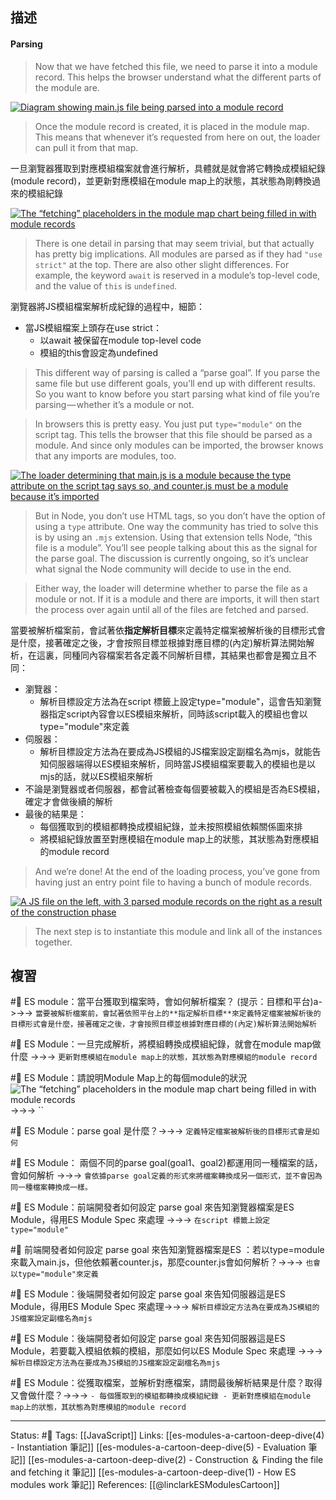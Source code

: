 ## 描述

#### Parsing

> Now that we have fetched this file, we need to parse it into a module record. This helps the browser understand what the different parts of the module are.

[![Diagram showing main.js file being parsed into a module record](https://2r4s9p1yi1fa2jd7j43zph8r-wpengine.netdna-ssl.com/files/2018/03/25_file_to_module_record-500x199.png)](https://2r4s9p1yi1fa2jd7j43zph8r-wpengine.netdna-ssl.com/files/2018/03/25_file_to_module_record.png)

> Once the module record is created, it is placed in the module map. This means that whenever it’s requested from here on out, the loader can pull it from that map.

一旦瀏覽器獲取到對應模組檔案就會進行解析，具體就是就會將它轉換成模組紀錄(module record)，並更新對應模組在module map上的狀態，其狀態為剛轉換過來的模組紀錄

[![The “fetching” placeholders in the module map chart being filled in with module records](https://2r4s9p1yi1fa2jd7j43zph8r-wpengine.netdna-ssl.com/files/2018/03/25_module_map-500x239.png)](https://2r4s9p1yi1fa2jd7j43zph8r-wpengine.netdna-ssl.com/files/2018/03/25_module_map.png)

> There is one detail in parsing that may seem trivial, but that actually has pretty big implications. All modules are parsed as if they had `"use strict"` at the top. There are also other slight differences. For example, the keyword `await` is reserved in a module’s top-level code, and the value of `this` is `undefined`.

瀏覽器將JS模組檔案解析成紀錄的過程中，細節：
- 當JS模組檔案上頭存在use strict：
	- 以await 被保留在module top-level code
	- 模組的this會設定為undefined

> This different way of parsing is called a “parse goal”. If you parse the same file but use different goals, you’ll end up with different results. So you want to know before you start parsing what kind of file you’re parsing — whether it’s a module or not.



> In browsers this is pretty easy. You just put `type="module"` on the script tag. This tells the browser that this file should be parsed as a module. And since only modules can be imported, the browser knows that any imports are modules, too.

[![The loader determining that main.js is a module because the type attribute on the script tag says so, and counter.js must be a module because it’s imported](https://2r4s9p1yi1fa2jd7j43zph8r-wpengine.netdna-ssl.com/files/2018/03/26_parse_goal-500x311.png)](https://2r4s9p1yi1fa2jd7j43zph8r-wpengine.netdna-ssl.com/files/2018/03/26_parse_goal.png)

> But in Node, you don’t use HTML tags, so you don’t have the option of using a `type` attribute. One way the community has tried to solve this is by using an `.mjs` extension. Using that extension tells Node, “this file is a module”. You’ll see people talking about this as the signal for the parse goal. The discussion is currently ongoing, so it’s unclear what signal the Node community will decide to use in the end.

> Either way, the loader will determine whether to parse the file as a module or not. If it is a module and there are imports, it will then start the process over again until all of the files are fetched and parsed.

當要被解析檔案前，會試著依**指定解析目標**來定義特定檔案被解析後的目標形式會是什麼，接著確定之後，才會按照目標並根據對應目標的(內定)解析算法開始解析，在這裏，同種同內容檔案若各定義不同解析目標，其結果也都會是獨立且不同：
- 瀏覽器：
	- 解析目標設定方法為在script 標籤上設定type="module"，這會告知瀏覽器指定script內容會以ES模組來解析，同時該script載入的模組也會以type="module"來定義
- 伺服器：
	- 解析目標設定方法為在要成為JS模組的JS檔案設定副檔名為mjs，就能告知伺服器端得以ES模組來解析，同時當JS模組檔案要載入的模組也是以mjs的話，就以ES模組來解析
- 不論是瀏覽器或者伺服器，都會試著檢查每個要被載入的模組是否為ES模組，確定才會做後續的解析
- 最後的結果是：
	- 每個獲取到的模組都轉換成模組紀錄，並未按照模組依賴關係圖來排
	- 將模組紀錄放置至對應模組在module map上的狀態，其狀態為對應模組的module record 

> And we’re done! At the end of the loading process, you’ve gone from having just an entry point file to having a bunch of module records.

[![A JS file on the left, with 3 parsed module records on the right as a result of the construction phase](https://2r4s9p1yi1fa2jd7j43zph8r-wpengine.netdna-ssl.com/files/2018/03/27_construction-500x406.png)](https://2r4s9p1yi1fa2jd7j43zph8r-wpengine.netdna-ssl.com/files/2018/03/27_construction.png)

> The next step is to instantiate this module and link all of the instances together.


## 複習

#🧠 ES module：當平台獲取到檔案時，會如何解析檔案？ (提示：目標和平台)a->->-> `當要被解析檔案前，會試著依照平台上的**指定解析目標**來定義特定檔案被解析後的目標形式會是什麼，接著確定之後，才會按照目標並根據對應目標的(內定)解析算法開始解析`
<!--SR:!2022-09-27,34,230-->

#🧠 ES Module：一旦完成解析，將模組轉換成模組紀錄，就會在module map做什麼 ->->-> `更新對應模組在module map上的狀態，其狀態為對應模組的module record`
<!--SR:!2022-10-05,41,248-->

#🧠  ES Module：請說明Module Map上的每個module的狀況 ![The “fetching” placeholders in the module map chart being filled in with module records](https://2r4s9p1yi1fa2jd7j43zph8r-wpengine.netdna-ssl.com/files/2018/03/25_module_map-500x239.png) ->->-> ``
<!--SR:!2022-11-28,73,248-->

#🧠 ES Module：parse goal 是什麼？->->-> `定義特定檔案被解析後的目標形式會是如何`
<!--SR:!2022-12-04,75,247-->

#🧠  ES Module： 兩個不同的parse goal(goal1、goal2)都運用同一種檔案的話，會如何解析 ->->-> `會依據parse goal定義的形式來將檔案轉換成另一個形式，並不會因為同一種檔案轉換成一樣。`
<!--SR:!2022-11-24,73,250-->

#🧠 ES Module：前端開發者如何設定 parse goal 來告知瀏覽器檔案是ES Module，得用ES Module Spec 來處理 ->->-> `在script 標籤上設定type="module"`
<!--SR:!2022-09-26,35,248-->

#🧠 前端開發者如何設定 parse goal 來告知瀏覽器檔案是ES ：若以type=module來載入main.js，但他依賴著counter.js，那麼counter.js會如何解析？->->-> `也會以type="module"來定義`
<!--SR:!2022-11-05,60,250-->

#🧠  ES Module：後端開發者如何設定 parse goal 來告知伺服器這是ES Module，得用ES Module Spec 來處理->->-> `解析目標設定方法為在要成為JS模組的JS檔案設定副檔名為mjs`
<!--SR:!2022-10-20,31,230-->

#🧠 ES Module：後端開發者如何設定 parse goal 來告知伺服器這是ES Module，若要載入模組依賴的模組，那麼如何以ES Module Spec 來處理 ->->-> `解析目標設定方法為在要成為JS模組的JS檔案設定副檔名為mjs`
<!--SR:!2022-11-23,72,250-->

#🧠 ES Module：從獲取檔案，並解析對應檔案，請問最後解析結果是什麼？取得又會做什麼？->->-> `- 每個獲取到的模組都轉換成模組紀錄 - 更新對應模組在module map上的狀態，其狀態為對應模組的module record`
<!--SR:!2022-10-08,17,208-->


---
Status: #🌱 
Tags:
[[JavaScript]]
Links:
[[es-modules-a-cartoon-deep-dive(4) - Instantiation 筆記]]
[[es-modules-a-cartoon-deep-dive(5) - Evaluation 筆記]]
[[es-modules-a-cartoon-deep-dive(2) - Construction ＆ Finding the file and fetching it 筆記]]
[[es-modules-a-cartoon-deep-dive(1) - How ES modules work 筆記]]
References:
[[@linclarkESModulesCartoon]]